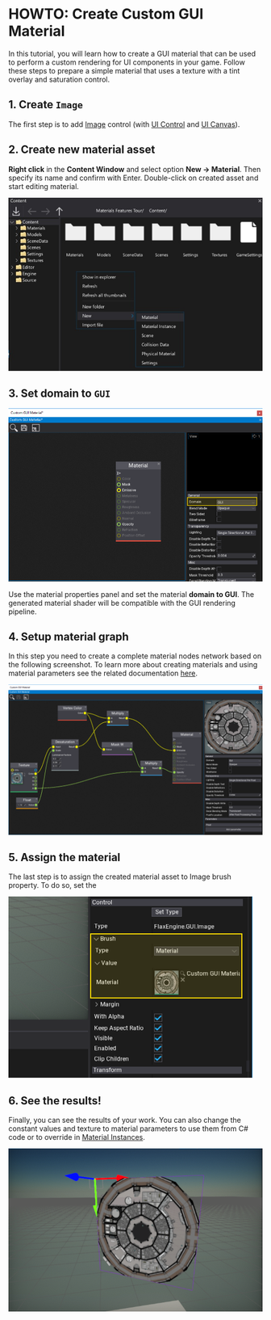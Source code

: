 # HOWTO: Create Custom GUI Material

In this tutorial, you will learn how to create a GUI material that can be used to perform a custom rendering for UI components in your game. Follow these steps to prepare a simple material that uses a texture with a tint overlay and saturation control.

## 1. Create `Image`

The first step is to add [Image](../controls/image.md) control (with [UI Control](../control/index.md) and [UI Canvas](../canvas/index.md)).

## 2. Create new material asset

**Right click** in the **Content Window** and select option **New -> Material**. Then specify its name and confirm with Enter. Double-click on created asset and start editing material.

![New Material](../../graphics/materials/media/new-material.jpg)

## 3. Set domain to `GUI`

![Set domain to GUI](media/gui-material-setup-1.png)

Use the material properties panel and set the material **domain to GUI**. The generated material shader will be compatible with the GUI rendering pipeline.

## 4. Setup material graph

In this step you need to create a complete material nodes network based on the following screenshot. To learn more about creating materials and using material parameters see the related documentation [here](../../graphics/materials/index.md).

![Setup GUI Material](media/gui-material-setup-2.png)

## 5. Assign the material

The last step is to assign the created material asset to Image brush property. To do so, set the 

![Assign Custom GUI Material](media/set-material-brush.png)

## 6. See the results!

Finally, you can see the results of your work. You can also change the constant values and texture to material parameters to use them from C# code or to override in [Material Instances](../../graphics/materials/instanced-materials/index.md).

![Result](media/custom-gui-material-results.png)


